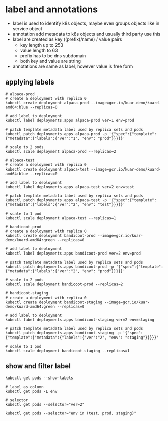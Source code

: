 # label and annotations

- label is used to identify k8s objects, maybe even groups objects like in service object
- annotation add metadata to k8s objects and usually third party use this
- label are created as key ((prefix)/name) / value pairs
  - key length up to 253
  - value length to 63 
  - prefix has to be dns subdomain
  - both key and value are string
- annotations are same as label, however value is free form

## applying labels
```shell
# alpaca-prod 
# create a deployment with replica 0 
kubectl create deployment alpaca-prod --image=gcr.io/kuar-demo/kuard-amd64:blue --replicas=0

# add label to deployment
kubectl label deployments.apps alpaca-prod ver=1 env=prod

# patch template metadata label used by replica sets and pods
kubectl patch deployments.apps alpaca-prod -p '{"spec":{"template":{"metadata":{"labels":{"ver":"1", "env": "prod"}}}}}'

# scale to 2 pods
kubectl scale deployment alpaca-prod --replicas=2

# alpaca-test
# create a deployment with replica 0 
kubectl create deployment alpaca-test --image=gcr.io/kuar-demo/kuard-amd64:blue --replicas=0

# add label to deployment
kubectl label deployments.apps alpaca-test ver=2 env=test

# patch template metadata label used by replica sets and pods
kubectl patch deployments.apps alpaca-test -p '{"spec":{"template":{"metadata":{"labels":{"ver":"2", "env": "test"}}}}}'

# scale to 1 pod
kubectl scale deployment alpaca-test --replicas=1

# bandicoot-prod
# create a deployment with replica 0 
kubectl create deployment bandicoot-prod --image=gcr.io/kuar-demo/kuard-amd64:green --replicas=0

# add label to deployment
kubectl label deployments.apps bandicoot-prod ver=2 env=prod

# patch template metadata label used by replica sets and pods
kubectl patch deployments.apps bandicoot-prod -p '{"spec":{"template":{"metadata":{"labels":{"ver":"2", "env": "prod"}}}}}'

# scale to 2 pods
kubectl scale deployment bandicoot-prod --replicas=2

# bandicoot-staging
# create a deployment with replica 0 
kubectl create deployment bandicoot-staging --image=gcr.io/kuar-demo/kuard-amd64:green --replicas=0

# add label to deployment
kubectl label deployments.apps bandicoot-staging ver=2 env=staging

# patch template metadata label used by replica sets and pods
kubectl patch deployments.apps bandicoot-staging -p '{"spec":{"template":{"metadata":{"labels":{"ver":"2", "env": "staging"}}}}}'

# scale to 1 pod
kubectl scale deployment bandicoot-staging --replicas=1
```

## show and filter label
```shell
kubectl get pods --show-labels

# label as column
kubectl get pods -L env

# selector
kubectl get pods --selector="ver=2"

kubectl get pods --selector="env in (test, prod, staging)"
```